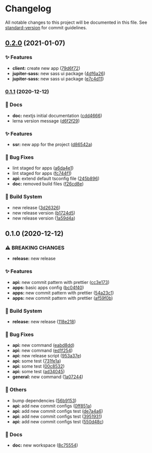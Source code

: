 # Changelog

All notable changes to this project will be documented in this file. See [standard-version](https://github.com/conventional-changelog/standard-version) for commit guidelines.

## [0.2.0](https://github.com/HigorAlves/jetpack-stack/compare/v0.1.1...v0.2.0) (2021-01-07)


### :sparkles: Features

* **client:** create new app ([79d6f72](https://github.com/HigorAlves/jetpack-stack/commit/79d6f7212793d121860095fc62787073c9656986))
* **jupiter-sass:** new sass ui package ([4df6a26](https://github.com/HigorAlves/jetpack-stack/commit/4df6a2652d1856cbf0a252eaa43c835bbb0c85ca))
* **jupiter-sass:** new sass ui package ([e7c4d11](https://github.com/HigorAlves/jetpack-stack/commit/e7c4d1184671c085b8d687a19b3ee7a372c71507))

### [0.1.1](https://github.com/HigorAlves/jetpack-stack/compare/v0.1.0...v0.1.1) (2020-12-12)


### :memo: Docs

* **doc:** nextjs initial documentation ([cdd4666](https://github.com/HigorAlves/jetpack-stack/commit/cdd4666117e9c31d3bb197427d0a49ff949ff51e))
* lerna version message ([d6f2f29](https://github.com/HigorAlves/jetpack-stack/commit/d6f2f297400251dc29531896540f3952df108626))


### :sparkles: Features

* **ssr:** new app for the project ([d86542a](https://github.com/HigorAlves/jetpack-stack/commit/d86542a2c99773130a5e81a43f0ea812b333fb06))


### :bug: Bug Fixes

* lint staged for apps ([a6da4e1](https://github.com/HigorAlves/jetpack-stack/commit/a6da4e15186fbc19aa8870bd4281aff18ab501f0))
* lint staged for apps ([fc744f1](https://github.com/HigorAlves/jetpack-stack/commit/fc744f159909de4cc1d9c2cf54bd3380a438eb34))
* **api:** extend default tsconfig file ([245b896](https://github.com/HigorAlves/jetpack-stack/commit/245b896565829e17afa9817932308b3992a313bc))
* **doc:** removed build files ([f26cd8e](https://github.com/HigorAlves/jetpack-stack/commit/f26cd8e6c21f4151151b64654389505b4729edde))


### :rocket: Build System

* new release ([3d26326](https://github.com/HigorAlves/jetpack-stack/commit/3d263267e919e575b63b7c81d76b266a508fb1aa))
* new release version ([b1724d5](https://github.com/HigorAlves/jetpack-stack/commit/b1724d50ab3590475b784f5ef8c715d6176edf4e))
* new release version ([1a59d4a](https://github.com/HigorAlves/jetpack-stack/commit/1a59d4ae34c032998c4b5808e73ba3fefcdbfcb7))

## 0.1.0 (2020-12-12)


### ⚠ BREAKING CHANGES

* **release:** new release

### :sparkles: Features

* **api:** new commit pattern with prettier ([cc3e173](https://github.com/HigorAlves/jetpack-stack/commit/cc3e173f6f041c953a8a7c30fe0a66a0eed33ef6))
* **apps:** basic apps config ([bc04f40](https://github.com/HigorAlves/jetpack-stack/commit/bc04f40b4936615914dad871c39e53f474d8923b))
* **apps:** new commit pattern with prettier ([54a23c1](https://github.com/HigorAlves/jetpack-stack/commit/54a23c16cb567eea7b765a50989c5a6e94c9425c))
* **apps:** new commit pattern with prettier ([af59f0b](https://github.com/HigorAlves/jetpack-stack/commit/af59f0b20aa799b43bbd763942c8ba332ba7ad6d))


### :rocket: Build System

* **release:** new release ([118e218](https://github.com/HigorAlves/jetpack-stack/commit/118e218ddbd903d3565f80e331684a0a7ccc19c2))


### :bug: Bug Fixes

* **api:** new command ([eabd8dd](https://github.com/HigorAlves/jetpack-stack/commit/eabd8dd3c65c53c4ca0d02243037f405b2946bbe))
* **api:** new command ([ed1f254](https://github.com/HigorAlves/jetpack-stack/commit/ed1f254dab8d98d65b289059a53bf8929101ee8a))
* **api:** new release script ([953a37e](https://github.com/HigorAlves/jetpack-stack/commit/953a37e6c2aa8169ffe80458dc9067e72d3df313))
* **api:** some test ([731fe1a](https://github.com/HigorAlves/jetpack-stack/commit/731fe1ab5a49e1e1f24559921361873c90060bff))
* **api:** some test ([00c8532](https://github.com/HigorAlves/jetpack-stack/commit/00c8532d7e2d285c0dbb005d56f35fef865ddf45))
* **api:** some test ([ad34045](https://github.com/HigorAlves/jetpack-stack/commit/ad340450c30a3a01d16e9a5ded98d0a94ac4a5b4))
* **general:** new command ([1a07244](https://github.com/HigorAlves/jetpack-stack/commit/1a07244b8e12eb07c5d781a2103f4a28eda98c44))


### :triangular_flag_on_post: Others

* bump dependencies ([56b9153](https://github.com/HigorAlves/jetpack-stack/commit/56b91531512e116626f8fad2beec375e5002cd0e))
* **api:** add new commit configs ([0ff851a](https://github.com/HigorAlves/jetpack-stack/commit/0ff851a8d7b0dbb5bed09743910368b50fc560da))
* **api:** add new commit configs test ([de7a4a6](https://github.com/HigorAlves/jetpack-stack/commit/de7a4a686d6877448149bb3d252e56a365d95e29))
* **api:** add new commit configs test ([3951931](https://github.com/HigorAlves/jetpack-stack/commit/39519310f017cc723ac17aaf8fed1e89edbfce34))
* **api:** add new commit configs test ([550d48c](https://github.com/HigorAlves/jetpack-stack/commit/550d48c6de3befe4193d3d9bceb46425c6488d69))


### :memo: Docs

* **doc:** new workspace ([8c75554](https://github.com/HigorAlves/jetpack-stack/commit/8c75554bd8abe4abb909da2b7894f26cea69a98a))
